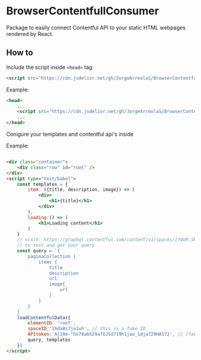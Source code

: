 # BrowserContentfullConsumer
Package to easily connect Contentful API to your static HTML webpages rendered by React.

## How to

Include the script inside `<head>` tag:
```html
<script src="https://cdn.jsdelivr.net/gh/JorgeArreolaS/BrowserContentfullConsumer@1.1.0/dist/contentfulConsumer.min.js"></script>
```
Example:
```html
<head>
    ...
    <script src="https://cdn.jsdelivr.net/gh/JorgeArreolaS/BrowserContentfullConsumer@1.1.0/dist/contentfulConsumer.min.js"></script>
    ...
</head>
```

Conigure your templates and contentful api's inside 



Example:
```html

<div class="container">
    <div class="row" id="root" />
</div>
<script type="text/babel">
    const templates = {
        item: ({title, description, image}) => ( 
            <div> 
                <h1>{title}</h1>
            </div>
        ),
        loading:() => ( 
            <h1>Loading content</h1> 
        )
    }
    // visit: https://graphql.contentful.com/content/v1/spaces/[YOUR_SPACE_ID]/explore?access_token=[YOUR_ACCESS_TOKEN]
    // to test and get your query
    const query = `{
        paginaCollection {
            items {
                title
                description
                url
                image{
                    url
                }
            }
        }
    }`
    loadContentfulData({
        elementID: 'root',
        spaceID:'1hda8s7jo1uh', // this is a fake ID
        APItoken:'Aj19m-"he78a6h29a7GJSd719h1jao_1dja729HAS72', // (fake API)
        query, templates
    })
</script>
```
